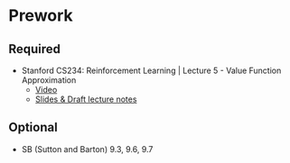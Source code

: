 Prework
======

Required
------

- Stanford CS234: Reinforcement Learning | Lecture 5 - Value Function Approximation
    + [Video](https://www.youtube.com/watch?v=buptHUzDKcE&list=PLoROMvodv4rOSOPzutgyCTapiGlY2Nd8u&index=5)
    + [Slides & Draft lecture notes](http://web.stanford.edu/class/cs234/schedule.html)


Optional
------

- SB (Sutton and Barton) 9.3, 9.6, 9.7